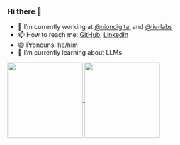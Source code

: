 ### Hi there 👋

- 🔭 I’m currently working at [@niondigital](https://github.com/niondigital) and [@liv-labs](https://github.com/liv-labs)
- 📫 How to reach me: [GitHub](https://github.com/traxmaxx), [LinkedIn](https://www.linkedin.com/in/alexander-r-b0ab4477/)
- 😄 Pronouns: he/him
- 🌱 I’m currently learning about LLMs

<a href="https://github.com/anuraghazra/github-readme-stats">
  <img height=170 align="center" src="https://github-readme-stats.vercel.app/api?username=Traxmaxx&count_private=true&show_icons=true&card_width=180&theme=synthwave" />
</a>
<a href="https://github.com/anuraghazra/convoychat">
  <img height=170 align="center" src="https://github-readme-stats.vercel.app/api/top-langs?username=traxmaxx&layout=compact&langs_count=8&card_width=180&theme=synthwave" />
</a>

